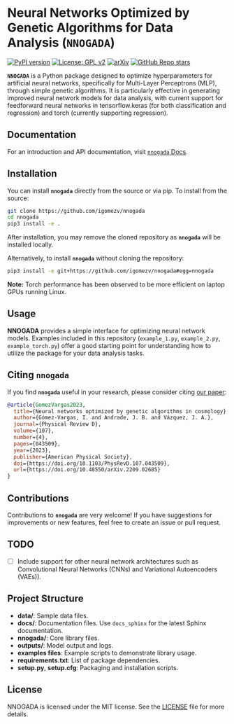 # Neural Networks Optimized by Genetic Algorithms for Data Analysis (`NNOGADA`)

[![PyPI version](https://badge.fury.io/py/nnogada.svg)](https://badge.fury.io/py/nnogada)
[![License: GPL v2](https://img.shields.io/badge/License-GPL_v2-blue.svg)](https://www.gnu.org/licenses/old-licenses/gpl-2.0.en.html)
[![arXiv](https://img.shields.io/badge/arXiv-2209.02685-b31b1b.svg)](https://doi.org/10.48550/arXiv.2209.02685)
[![GitHub Repo stars](https://img.shields.io/github/stars/igomezv/nnogada?style=social)](https://github.com/igomezv/nnogada)

**`NNOGADA`** is a Python package designed to optimize hyperparameters for artificial neural networks, specifically for Multi-Layer Perceptrons (MLP), through simple genetic algorithms. It is particularly effective in generating improved neural network models for data analysis, with current support for feedforward neural networks in tensorflow.keras (for both classification and regression) and torch (currently supporting regression).

## Documentation

For an introduction and API documentation, visit [`nnogada` Docs](https://igomezv.github.io/nnogada).

## Installation

You can install **`nnogada`** directly from the source or via pip. To install from the source:

```bash
git clone https://github.com/igomezv/nnogada
cd nnogada
pip3 install -e .
```

After installation, you may remove the cloned repository as **`nnogada`** will be installed locally.

Alternatively, to install **`nnogada`** without cloning the repository:

```bash
pip3 install -e git+https://github.com/igomezv/nnogada#egg=nnogada
```
**Note:** Torch performance has been observed to be more efficient on laptop GPUs running Linux.

## Usage

**NNOGADA** provides a simple interface for optimizing neural network models. Examples included in this repository (`example_1.py`, `example_2.py`, `example_torch.py`) offer a good starting point for understanding how to utilize the package for your data analysis tasks.

## Citing `nnogada`

If you find **`nnogada`** useful in your research, please consider citing [our paper](https://arxiv.org/abs/2209.02685):

```bibtex
@article{GomezVargas2023,
  title={Neural networks optimized by genetic algorithms in cosmology},
  author={Gómez-Vargas, I. and Andrade, J. B. and Vázquez, J. A.},
  journal={Physical Review D},
  volume={107},
  number={4},
  pages={043509},
  year={2023},
  publisher={American Physical Society},
  doi={https://doi.org/10.1103/PhysRevD.107.043509},
  url={https://doi.org/10.48550/arXiv.2209.02685}
}
```


## Contributions

Contributions to **`nnogada`** are very welcome! If you have suggestions for improvements or new features, feel free to create an issue or pull request.

## TODO

- [ ] Include support for other neural network architectures such as Convolutional Neural Networks (CNNs) and Variational Autoencoders (VAEs)).

## Project Structure

- **data/**: Sample data files.
- **docs/**: Documentation files. Use `docs_sphinx` for the latest Sphinx documentation.
- **nnogada/**: Core library files.
- **outputs/**: Model output and logs.
- **examples files**: Example scripts to demonstrate library usage.
- **requirements.txt**: List of package dependencies.
- **setup.py**, **setup.cfg**: Packaging and installation scripts.

## License

NNOGADA is licensed under the MIT license. See the [LICENSE](LICENSE) file for more details.


